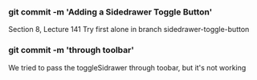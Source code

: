 ### git commit -m 'Adding a Sidedrawer Toggle Button'

Section 8, Lecture 141
Try first alone in branch sidedrawer-toggle-button

### git commit -m 'through toolbar'

We tried to pass the toggleSidrawer through toobar, but it's not working
